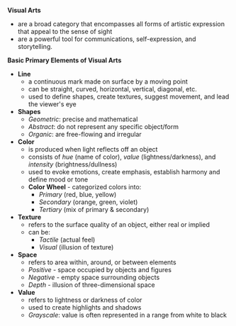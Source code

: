 **Visual Arts**
- are a broad category that encompasses all forms of artistic expression that appeal to the sense of sight
- are a powerful tool for communications, self-expression, and storytelling.

**Basic Primary Elements of Visual Arts**
- **Line** 
	- a continuous mark made on surface by a moving point
	- can be straight, curved, horizontal, vertical, diagonal, etc.
	- used to define shapes, create textures, suggest movement, and lead the viewer's eye 
- **Shapes**
	- *Geometric*: precise and mathematical
	- *Abstract*: do not represent any specific object/form
	- *Organic*: are free-flowing and irregular
- **Color**
	- is produced when light reflects off an object
	- consists of *hue* (name of color), *value* (lightness/darkness), and *intensity* (brightness/dullness)
	- used to evoke emotions, create emphasis, establish harmony and define mood or tone
	- **Color Wheel** - categorized colors into:
		- *Primary* (red, blue, yellow)
		- *Secondary* (orange, green, violet)
		- *Tertiary* (mix of primary & secondary)
- **Texture** 
	- refers to the surface quality of an object, either real or implied
	- can be:
		- *Tactile* (actual feel)
		- *Visual* (illusion of texture)
- **Space**
	- refers to area within, around, or between elements
	- *Positive* - space occupied by objects and figures
	- *Negative* - empty space surrounding objects
	- *Depth* - illusion of three-dimensional space
- **Value** 
	- refers to lightness or darkness of color
	- used to create highlights and shadows
	- *Grayscale*: value is often represented in a range from white to black